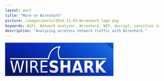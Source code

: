 ```yaml
---
layout: post
title: "More on Wireshark"
picture: /images/posts/2014-11-XX-Wireshark_logo.png
keywords: WiFi, Network analyzer, Wireshark, WEP, decrypt, sensitive information
description: "Analyzing wireless network traffic with Wireshark."
---
```


<img class="img img-rounded img-responsive center-block" title="Wireshark logo" alt="wiresharklogo" src="/images/posts/2014-11-XX-Wireshark_logo.png" />


<!--more-->

